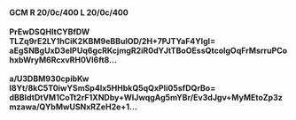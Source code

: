 #### GCM R 20/0c/400 L 20/0c/400
**PrEwDSQHltCYBfDW**<br/>**TLZq9rE2LY1hCiK2KBM9eBBulOD/2H+7PJTYaF4YIgI=**<br/>**aEgSNBgUxD3elPUq6gcRKcjmgR2iR0dYJtTBoOEssQtcolgOqFrMsrruPCohxbWryM6RcxvRH0Vl6ft8...**<br/><br/>
**a/U3DBM930cpibKw**<br/>**l8Yt/8kC5T0iwYSmSp4lx5HHbkQ5qQxPIi05sfDQrBo=**<br/>**dBBIdtDtVM1CoTt2rF1XNDby+WIJwqgAg5mYBr/Ev3dJgv+MyMEtoZp3zmzawa/QYbMwUSNxRZeH2e+1...**